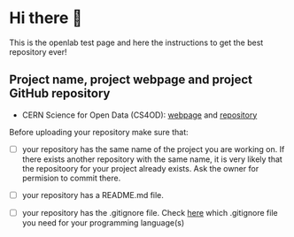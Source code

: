 # Hi there 👋

This is the openlab test page and here the instructions to get the best repository  ever!

## Project name, project webpage and project GitHub repository

- CERN Science for Open Data (CS4OD): [webpage](https://openlab.cern/index.php/project/cern-science-open-data) and [repository](https://github.com/CERN/CS4OD)

Before uploading your repository make sure that:

- [ ] your repository has the same name of the project you are working on. If there exists another repository with the same name, it is very likely that the repositoory for your project already exists. Ask the owner for permision to commit there.  
- [ ] your repository has a README.md file. 
- [ ] your repository has the .gitignore file. Check [here](https://www.toptal.com/developers/gitignore) which .gitignore file you need for your programming language(s) 






<!--

**Here are some ideas to get you started:**

🙋‍♀️ A short introduction - what is your organization all about?
🌈 Contribution guidelines - how can the community get involved?
👩‍💻 Useful resources - where can the community find your docs? Is there anything else the community should know?
🍿 Fun facts - what does your team eat for breakfast?
🧙 Remember, you can do mighty things with the power of [Markdown](https://docs.github.com/github/writing-on-github/getting-started-with-writing-and-formatting-on-github/basic-writing-and-formatting-syntax)
-->
